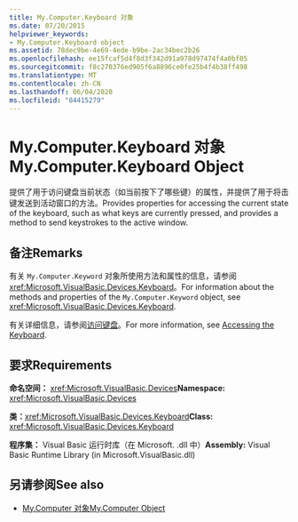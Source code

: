 ```yaml
---
title: My.Computer.Keyboard 对象
ms.date: 07/20/2015
helpviewer_keywords:
- My.Computer.Keyboard object
ms.assetid: 78dec9be-4e69-4ede-b9be-2ac34bec2b26
ms.openlocfilehash: ee15fcaf5d4f8d3f342d91a978d97474f4a0bf05
ms.sourcegitcommit: f8c270376ed905f6a8896ce0fe25b4f4b38ff498
ms.translationtype: MT
ms.contentlocale: zh-CN
ms.lasthandoff: 06/04/2020
ms.locfileid: "84415279"
---
```

# <a name="mycomputerkeyboard-object"></a><span data-ttu-id="9077b-102">My.Computer.Keyboard 对象</span><span class="sxs-lookup"><span data-stu-id="9077b-102">My.Computer.Keyboard Object</span></span>
<span data-ttu-id="9077b-103">提供了用于访问键盘当前状态（如当前按下了哪些键）的属性，并提供了用于将击键发送到活动窗口的方法。</span><span class="sxs-lookup"><span data-stu-id="9077b-103">Provides properties for accessing the current state of the keyboard, such as what keys are currently pressed, and provides a method to send keystrokes to the active window.</span></span>  
  
## <a name="remarks"></a><span data-ttu-id="9077b-104">备注</span><span class="sxs-lookup"><span data-stu-id="9077b-104">Remarks</span></span>  
 <span data-ttu-id="9077b-105">有关 `My.Computer.Keyword` 对象所使用方法和属性的信息，请参阅 <xref:Microsoft.VisualBasic.Devices.Keyboard>。</span><span class="sxs-lookup"><span data-stu-id="9077b-105">For information about the methods and properties of the `My.Computer.Keyword` object, see <xref:Microsoft.VisualBasic.Devices.Keyboard>.</span></span>  
  
 <span data-ttu-id="9077b-106">有关详细信息，请参阅[访问键盘](../../developing-apps/programming/computer-resources/accessing-the-keyboard.md)。</span><span class="sxs-lookup"><span data-stu-id="9077b-106">For more information, see [Accessing the Keyboard](../../developing-apps/programming/computer-resources/accessing-the-keyboard.md).</span></span>  
  
## <a name="requirements"></a><span data-ttu-id="9077b-107">要求</span><span class="sxs-lookup"><span data-stu-id="9077b-107">Requirements</span></span>  
 <span data-ttu-id="9077b-108">**命名空间：** <xref:Microsoft.VisualBasic.Devices></span><span class="sxs-lookup"><span data-stu-id="9077b-108">**Namespace:** <xref:Microsoft.VisualBasic.Devices></span></span>  
  
 <span data-ttu-id="9077b-109">**类：**<xref:Microsoft.VisualBasic.Devices.Keyboard></span><span class="sxs-lookup"><span data-stu-id="9077b-109">**Class:** <xref:Microsoft.VisualBasic.Devices.Keyboard></span></span>  
  
 <span data-ttu-id="9077b-110">**程序集：** Visual Basic 运行时库（在 Microsoft. .dll 中）</span><span class="sxs-lookup"><span data-stu-id="9077b-110">**Assembly:** Visual Basic Runtime Library (in Microsoft.VisualBasic.dll)</span></span>  
  
## <a name="see-also"></a><span data-ttu-id="9077b-111">另请参阅</span><span class="sxs-lookup"><span data-stu-id="9077b-111">See also</span></span>

- [<span data-ttu-id="9077b-112">My.Computer 对象</span><span class="sxs-lookup"><span data-stu-id="9077b-112">My.Computer Object</span></span>](my-computer-object.md)
